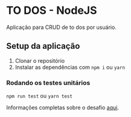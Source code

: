 # TO DOS - NodeJS

Aplicação para CRUD de to dos por usuário.

## Setup da aplicação

1. Clonar o repositório
2. Instalar as dependências com `npm i` ou `yarn`

### Rodando os testes unitários

`npm run test` ou `yarn test`

Informações completas sobre o desafio [aqui](https://www.notion.so/Desafio-01-Conceitos-do-Node-js-59ccb235aecd43a6a06bf09a24e7ede8#76d07268a2954e8583aba55f72ef587f).
